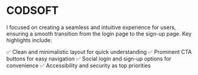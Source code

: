 # CODSOFT
I focused on creating a seamless and intuitive experience for users, ensuring a smooth transition from the login page to the sign-up page. Key highlights include:

✅ Clean and minimalistic layout for quick understanding
✅ Prominent CTA buttons for easy navigation
✅ Social login and sign-up options for convenience
✅ Accessibility and security as top priorities
